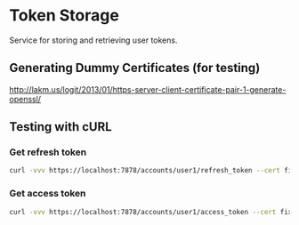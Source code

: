 # Token Storage

Service for storing and retrieving user tokens.

## Generating Dummy Certificates (for testing)

http://lakm.us/logit/2013/01/https-server-client-certificate-pair-1-generate-openssl/

## Testing with cURL

### Get refresh token

```bash
curl -vvv https://localhost:7878/accounts/user1/refresh_token --cert fixtures/client/certs/client1.crt --key fixtures/client/keys/client1.key --cacert fixtures/ca/myCA.crt
```

### Get access token

```bash
curl -vvv https://localhost:7878/accounts/user1/access_token --cert fixtures/client/certs/client1.crt --key fixtures/client/keys/client1.key --cacert fixtures/ca/myCA.crt
```
